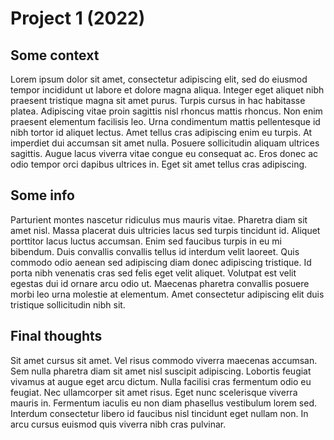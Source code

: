 # Project 1 (2022)

## Some context

Lorem ipsum dolor sit amet, consectetur adipiscing elit, sed do eiusmod tempor incididunt ut labore et dolore magna aliqua. Integer eget aliquet nibh praesent tristique magna sit amet purus. Turpis cursus in hac habitasse platea. Adipiscing vitae proin sagittis nisl rhoncus mattis rhoncus. Non enim praesent elementum facilisis leo. Urna condimentum mattis pellentesque id nibh tortor id aliquet lectus. Amet tellus cras adipiscing enim eu turpis. At imperdiet dui accumsan sit amet nulla. Posuere sollicitudin aliquam ultrices sagittis. Augue lacus viverra vitae congue eu consequat ac. Eros donec ac odio tempor orci dapibus ultrices in. Eget sit amet tellus cras adipiscing.

## Some info

Parturient montes nascetur ridiculus mus mauris vitae. Pharetra diam sit amet nisl. Massa placerat duis ultricies lacus sed turpis tincidunt id. Aliquet porttitor lacus luctus accumsan. Enim sed faucibus turpis in eu mi bibendum. Duis convallis convallis tellus id interdum velit laoreet. Quis commodo odio aenean sed adipiscing diam donec adipiscing tristique. Id porta nibh venenatis cras sed felis eget velit aliquet. Volutpat est velit egestas dui id ornare arcu odio ut. Maecenas pharetra convallis posuere morbi leo urna molestie at elementum. Amet consectetur adipiscing elit duis tristique sollicitudin nibh sit.

## Final thoughts

Sit amet cursus sit amet. Vel risus commodo viverra maecenas accumsan. Sem nulla pharetra diam sit amet nisl suscipit adipiscing. Lobortis feugiat vivamus at augue eget arcu dictum. Nulla facilisi cras fermentum odio eu feugiat. Nec ullamcorper sit amet risus. Eget nunc scelerisque viverra mauris in. Fermentum iaculis eu non diam phasellus vestibulum lorem sed. Interdum consectetur libero id faucibus nisl tincidunt eget nullam non. In arcu cursus euismod quis viverra nibh cras pulvinar.